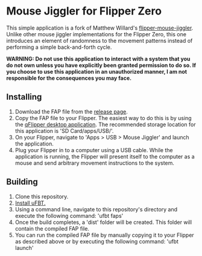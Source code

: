 # Mouse Jiggler for Flipper Zero
This simple application is a fork of Matthew Willard's [flipper-mouse-jiggler](https://github.com/matthewwwillard/flipper-mouse-jiggler). Unlike other mouse jiggler implementations for the Flipper Zero, this one introduces an element of randomness to the movement patterns instead of performing a simple back-and-forth cycle.

**WARNING: Do not use this application to interact with a system that you do not own unless you have explicitly been granted permission to do so. If you choose to use this application in an unauthorized manner, I am not responsible for the consequences you may face.**

## Installing
1. Download the FAP file from the [release page](https://github.com/DavidBerdik/flipper-mouse-jiggler/releases).
2. Copy the FAP file to your Flipper. The easiest way to do this is by using the [qFlipper desktop application](https://flipperzero.one/downloads). The recommended storage location for this application is 'SD Card/apps/USB/'.
3. On your Flipper, navigate to 'Apps > USB > Mouse Jiggler' and launch the application.
4. Plug your Flipper in to a computer using a USB cable. While the application is running, the Flipper will present itself to the computer as a mouse and send arbitrary movement instructions to the system.

## Building
1. Clone this repository.
2. [Install uFBT.](https://github.com/flipperdevices/flipperzero-ufbt)
3. Using a command line, navigate to this repository's directory and execute the following command: 'ufbt faps'
4. Once the build completes, a 'dist' folder will be created. This folder will contain the compiled FAP file.
5. You can run the compiled FAP file by manually copying it to your Flipper as described above or by executing the following command: 'ufbt launch'
